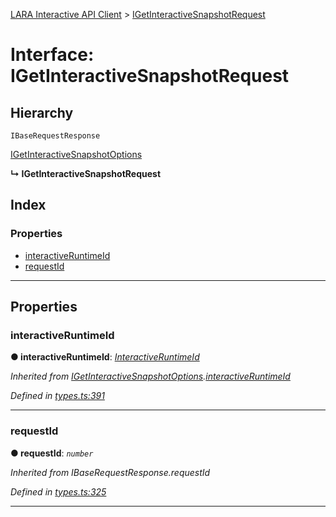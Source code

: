 [LARA Interactive API Client](../README.md) > [IGetInteractiveSnapshotRequest](../interfaces/igetinteractivesnapshotrequest.md)

# Interface: IGetInteractiveSnapshotRequest

## Hierarchy

 `IBaseRequestResponse`

 [IGetInteractiveSnapshotOptions](igetinteractivesnapshotoptions.md)

**↳ IGetInteractiveSnapshotRequest**

## Index

### Properties

* [interactiveRuntimeId](igetinteractivesnapshotrequest.md#interactiveruntimeid)
* [requestId](igetinteractivesnapshotrequest.md#requestid)

---

## Properties

<a id="interactiveruntimeid"></a>

###  interactiveRuntimeId

**● interactiveRuntimeId**: *[InteractiveRuntimeId](../#interactiveruntimeid)*

*Inherited from [IGetInteractiveSnapshotOptions](igetinteractivesnapshotoptions.md).[interactiveRuntimeId](igetinteractivesnapshotoptions.md#interactiveruntimeid)*

*Defined in [types.ts:391](../../../lara-typescript/src/interactive-api-client/types.ts#L391)*

___
<a id="requestid"></a>

###  requestId

**● requestId**: *`number`*

*Inherited from IBaseRequestResponse.requestId*

*Defined in [types.ts:325](../../../lara-typescript/src/interactive-api-client/types.ts#L325)*

___

